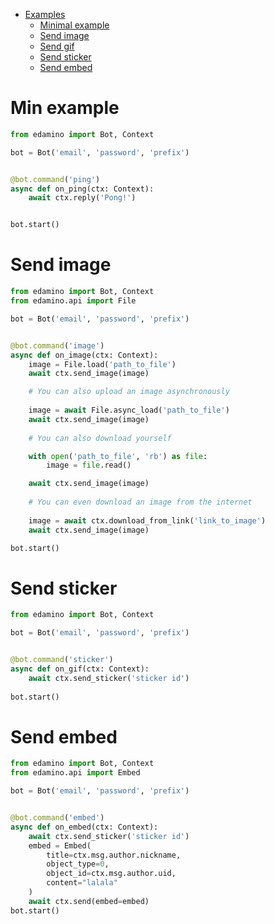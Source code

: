 * [Examples](#example)
    * [Minimal example](#min-example)
    * [Send image](#send-image)
    * [Send gif](#send-gif)
    * [Send sticker](#send-sticker)
    * [Send embed](#send-embed)


# Min example <a id=min-example>

```py
from edamino import Bot, Context

bot = Bot('email', 'password', 'prefix')


@bot.command('ping')
async def on_ping(ctx: Context):
    await ctx.reply('Pong!')


bot.start()
```

# Send image <a id=send-image>

```py
from edamino import Bot, Context
from edamino.api import File

bot = Bot('email', 'password', 'prefix')


@bot.command('image')
async def on_image(ctx: Context):
    image = File.load('path_to_file')
    await ctx.send_image(image)

    # You can also upload an image asynchronously
    
    image = await File.async_load('path_to_file')
    await ctx.send_image(image)
    
    # You can also download yourself

    with open('path_to_file', 'rb') as file:
        image = file.read()

    await ctx.send_image(image)
    
    # You can even download an image from the internet
    
    image = await ctx.download_from_link('link_to_image')
    await ctx.send_image(image)

bot.start()
```

# Send sticker <a id=send-sticker>

```py
from edamino import Bot, Context

bot = Bot('email', 'password', 'prefix')


@bot.command('sticker')
async def on_gif(ctx: Context):
    await ctx.send_sticker('sticker id')
    
bot.start()
```

# Send embed <a id=send-embed>

```py
from edamino import Bot, Context
from edamino.api import Embed

bot = Bot('email', 'password', 'prefix')


@bot.command('embed')
async def on_embed(ctx: Context):
    await ctx.send_sticker('sticker id')
    embed = Embed(
        title=ctx.msg.author.nickname, 
        object_type=0, 
        object_id=ctx.msg.author.uid,
        content="lalala"
    )
    await ctx.send(embed=embed)
bot.start()
```